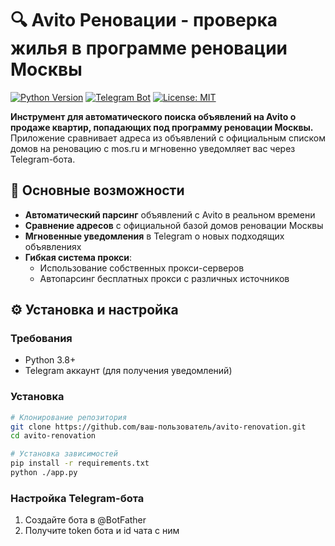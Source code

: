 # 🔍 Avito Реновации - проверка жилья в программе реновации Москвы

[![Python Version](https://img.shields.io/badge/Python-3.8%2B-blue)](https://python.org)
[![Telegram Bot](https://img.shields.io/badge/Telegram-Bot-blue)](https://telegram.org)
[![License: MIT](https://img.shields.io/badge/License-MIT-green.svg)](https://opensource.org/licenses/MIT)

**Инструмент для автоматического поиска объявлений на Avito о продаже квартир, попадающих под программу реновации Москвы.**   
Приложение сравнивает адреса из объявлений с официальным списком домов на реновацию с mos.ru и мгновенно уведомляет вас через Telegram-бота.

## 🚀 Основные возможности

- **Автоматический парсинг** объявлений с Avito в реальном времени
- **Сравнение адресов** с официальной базой домов реновации Москвы
- **Мгновенные уведомления** в Telegram о новых подходящих объявлениях
- **Гибкая система прокси**:
  - Использование собственных прокси-серверов
  - Автопарсинг бесплатных прокси с различных источников

## ⚙️ Установка и настройка

### Требования
- Python 3.8+
- Telegram аккаунт (для получения уведомлений)

### Установка
```bash
# Клонирование репозитория
git clone https://github.com/ваш-пользователь/avito-renovation.git
cd avito-renovation

# Установка зависимостей
pip install -r requirements.txt
python ./app.py
```

### Настройка Telegram-бота
1. Создайте бота в @BotFather
2. Получите token бота и id чата с ним
